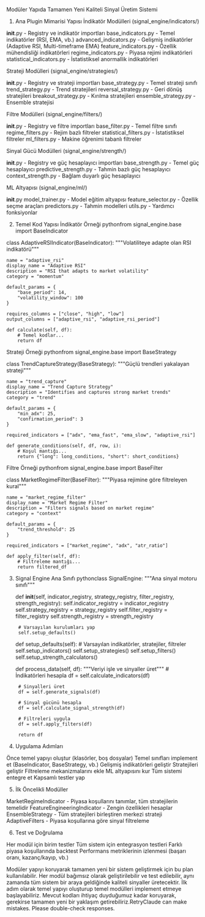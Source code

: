 Modüler Yapıda Tamamen Yeni Kaliteli Sinyal Üretim Sistemi
1. Ana Plugin Mimarisi Yapısı
İndikatör Modülleri (signal_engine/indicators/)

__init__.py - Registry ve indikatör importları
base_indicators.py - Temel indikatörler (RSI, EMA, vb.)
advanced_indicators.py - Gelişmiş indikatörler (Adaptive RSI, Multi-timeframe EMA)
feature_indicators.py - Özellik mühendisliği indikatörleri
regime_indicators.py - Piyasa rejimi indikatörleri
statistical_indicators.py - İstatistiksel anormallik indikatörleri

Strateji Modülleri (signal_engine/strategies/)

__init__.py - Registry ve strateji importları
base_strategy.py - Temel strateji sınıfı
trend_strategy.py - Trend stratejileri
reversal_strategy.py - Geri dönüş stratejileri
breakout_strategy.py - Kırılma stratejileri
ensemble_strategy.py - Ensemble stratejisi

Filtre Modülleri (signal_engine/filters/)

__init__.py - Registry ve filtre importları
base_filter.py - Temel filtre sınıfı
regime_filters.py - Rejim bazlı filtreler
statistical_filters.py - İstatistiksel filtreler
ml_filters.py - Makine öğrenimi tabanlı filtreler

Sinyal Gücü Modülleri (signal_engine/strength/)

__init__.py - Registry ve güç hesaplayıcı importları
base_strength.py - Temel güç hesaplayıcı
predictive_strength.py - Tahmin bazlı güç hesaplayıcı
context_strength.py - Bağlam duyarlı güç hesaplayıcı

ML Altyapısı (signal_engine/ml/)

__init__.py
model_trainer.py - Model eğitim altyapısı
feature_selector.py - Özellik seçme araçları
predictors.py - Tahmin modelleri
utils.py - Yardımcı fonksiyonlar

2. Temel Kod Yapısı
İndikatör Örneği
pythonfrom signal_engine.base import BaseIndicator

class AdaptiveRSIIndicator(BaseIndicator):
    """Volatiliteye adapte olan RSI indikatörü"""
    
    name = "adaptive_rsi"
    display_name = "Adaptive RSI"
    description = "RSI that adapts to market volatility"
    category = "momentum"
    
    default_params = {
        "base_period": 14,
        "volatility_window": 100
    }
    
    requires_columns = ["close", "high", "low"]
    output_columns = ["adaptive_rsi", "adaptive_rsi_period"]
    
    def calculate(self, df):
        # Temel kodlar...
        return df
Strateji Örneği
pythonfrom signal_engine.base import BaseStrategy

class TrendCaptureStrategy(BaseStrategy):
    """Güçlü trendleri yakalayan strateji"""
    
    name = "trend_capture"
    display_name = "Trend Capture Strategy"
    description = "Identifies and captures strong market trends"
    category = "trend"
    
    default_params = {
        "min_adx": 25,
        "confirmation_period": 3
    }
    
    required_indicators = ["adx", "ema_fast", "ema_slow", "adaptive_rsi"]
    
    def generate_conditions(self, df, row, i):
        # Koşul mantığı...
        return {"long": long_conditions, "short": short_conditions}
Filtre Örneği
pythonfrom signal_engine.base import BaseFilter

class MarketRegimeFilter(BaseFilter):
    """Piyasa rejimine göre filtreleyen kural"""
    
    name = "market_regime_filter"
    display_name = "Market Regime Filter"
    description = "Filters signals based on market regime"
    category = "context"
    
    default_params = {
        "trend_threshold": 25
    }
    
    required_indicators = ["market_regime", "adx", "atr_ratio"]
    
    def apply_filter(self, df):
        # Filtreleme mantığı...
        return filtered_df
3. Signal Engine Ana Sınıfı
pythonclass SignalEngine:
    """Ana sinyal motoru sınıfı"""
    
    def __init__(self, indicator_registry, strategy_registry, filter_registry, strength_registry):
        self.indicator_registry = indicator_registry
        self.strategy_registry = strategy_registry
        self.filter_registry = filter_registry
        self.strength_registry = strength_registry
        
        # Varsayılan kurulumları yap
        self.setup_defaults()
        
    def setup_defaults(self):
        # Varsayılan indikatörler, stratejiler, filtreler
        self.setup_indicators()
        self.setup_strategies()
        self.setup_filters()
        self.setup_strength_calculators()
        
    def process_data(self, df):
        """Veriyi işle ve sinyaller üret"""
        # İndikatörleri hesapla
        df = self.calculate_indicators(df)
        
        # Sinyalleri üret
        df = self.generate_signals(df)
        
        # Sinyal gücünü hesapla
        df = self.calculate_signal_strength(df)
        
        # Filtreleri uygula
        df = self.apply_filters(df)
        
        return df
4. Uygulama Adımları

Önce temel yapıyı oluştur (klasörler, boş dosyalar)
Temel sınıfları implement et (BaseIndicator, BaseStrategy, vb.)
Gelişmiş indikatörleri geliştir
Stratejileri geliştir
Filtreleme mekanizmalarını ekle
ML altyapısını kur
Tüm sistemi entegre et
Kapsamlı testler yap

5. İlk Öncelikli Modüller

MarketRegimeIndicator - Piyasa koşullarını tanımlar, tüm stratejilerin temelidir
FeatureEngineeringIndicator - Zengin özellikleri hesaplar
EnsembleStrategy - Tüm stratejileri birleştiren merkezi strateji
AdaptiveFilters - Piyasa koşullarına göre sinyal filtreleme

6. Test ve Doğrulama

Her modül için birim testler
Tüm sistem için entegrasyon testleri
Farklı piyasa koşullarında backtest
Performans metriklerinin izlenmesi (başarı oranı, kazanç/kayıp, vb.)

Modüler yapıyı koruyarak tamamen yeni bir sistem geliştirmek için bu plan kullanılabilir. Her modül bağımsız olarak geliştirilebilir ve test edilebilir, aynı zamanda tüm sistem bir araya geldiğinde kaliteli sinyaller üretecektir.
İlk adım olarak temel yapıyı oluşturup temel modülleri implement etmeye başlayabiliriz. Mevcut kodları ihtiyaç duyduğumuz kadar koruyarak, gerekirse tamamen yeni bir yaklaşım getirebiliriz.RetryClaude can make mistakes. Please double-check responses.